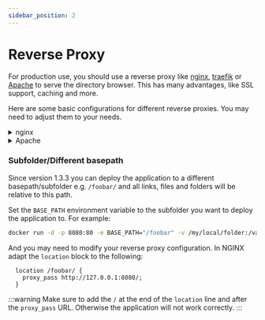 ```yaml
---
sidebar_position: 2
---
```

# Reverse Proxy

For production use, you should use a reverse proxy like [nginx](https://nginx.org/), [traefik](https://traefik.io/traefik/) or [Apache](https://httpd.apache.org/) to serve the directory browser. This has many advantages, like SSL support, caching and more.

Here are some basic configurations for different reverse proxies. You may need to adjust them to your needs.

<details>
<summary>nginx</summary>

```nginx
server {
  listen 80;
  listen 443 ssl;
  server_name domain.tld;

  location / {
    proxy_pass http://127.0.0.1:8080/;
  }

  ssl_certificate /path/to/cert.pem;
  ssl_certificate_key /path/to/cert.key;
}
```

</details>

<details>
<summary>Apache</summary>

```apache
<VirtualHost *:80>
  ServerName domain.tld

  ProxyPass / http://127.0.0.1:8080/
  ProxyPassReverse / http://127.0.0.1:8080/
</VirtualHost>

<VirtualHost *:443>
  ServerName domain.tld

  ProxyPass / http://127.0.0.1:8080/
  ProxyPassReverse / http://127.0.0.1:8080/

  SSLEngine on
  SSLCertificateFile cert.pem
  SSLCertificateKeyFile cert.key
</VirtualHost>
```

</details>

### Subfolder/Different basepath
Since version 1.3.3 you can deploy the application to a different basepath/subfolder e.g. `/foobar/` and all links, files and folders will be relative to this path.

Set the `BASE_PATH` environment variable to the subfolder you want to deploy the application to. For example:

```bash
docker run -d -p 8080:80 -e BASE_PATH="/foobar" -v /my/local/folder:/var/www/html/public:ro -v redissave:/var/lib/redis/ -it adrianschubek/dir-browser
```

<!-- import EnvConfig from '@site/src/components/EnvConfig';

<EnvConfig name="BASE_PATH" init="<empty>" values="<path>"/> -->

And you may need to modify your reverse proxy configuration. In NGINX adapt the `location` block to the following:

```nginx
  location /foobar/ {
    proxy_pass http://127.0.0.1:8080/;
  }
```

:::warning
Make sure to add the `/` at the end of the `location` line and after the `proxy_pass` URL. Otherwise the application will not work correctly.
:::